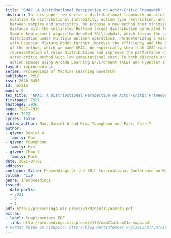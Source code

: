 ```yaml
---
title: 'GMAC: A Distributional Perspective on Actor-Critic Framework'
abstract: In this paper, we devise a distributional framework on actor-critic as a
  solution to distributional instability, action type restriction, and conflation
  between samples and statistics. We propose a new method that minimizes the Cram{é}r
  distance with the multi-step Bellman target distribution generated from a novel
  Sample-Replacement algorithm denoted SR(\lambda), which learns the correct value
  distribution under multiple Bellman operations. Parameterizing a value distribution
  with Gaussian Mixture Model further improves the efficiency and the performance
  of the method, which we name GMAC. We empirically show that GMAC captures the correct
  representation of value distributions and improves the performance of a conventional
  actor-critic method with low computational cost, in both discrete and continuous
  action spaces using Arcade Learning Environment (ALE) and PyBullet environment.
layout: inproceedings
series: Proceedings of Machine Learning Research
publisher: PMLR
issn: 2640-3498
id: nam21a
month: 0
tex_title: 'GMAC: A Distributional Perspective on Actor-Critic Framework'
firstpage: 7927
lastpage: 7936
page: 7927-7936
order: 7927
cycles: false
bibtex_author: Nam, Daniel W and Kim, Younghoon and Park, Chan Y
author:
- given: Daniel W
  family: Nam
- given: Younghoon
  family: Kim
- given: Chan Y
  family: Park
date: 2021-07-01
address:
container-title: Proceedings of the 38th International Conference on Machine Learning
volume: '139'
genre: inproceedings
issued:
  date-parts:
  - 2021
  - 7
  - 1
pdf: http://proceedings.mlr.press/v139/nam21a/nam21a.pdf
extras:
- label: Supplementary PDF
  link: http://proceedings.mlr.press/v139/nam21a/nam21a-supp.pdf
# Format based on citeproc: http://blog.martinfenner.org/2013/07/30/citeproc-yaml-for-bibliographies/
---
```

